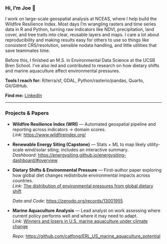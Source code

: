 ### Hi, I’m Joe 👋

I work on large-scale geospatial analysis at NCEAS, where I help build the Wildfire Resilience Index. Most days I’m wrangling rasters and time series data in R and Python, turning raw indicators like NDVI, precipitation, land cover, and tree traits into clear, reusable layers and maps. I care a lot about reproducibility and making results easy for others to use so things like consistent CRS/resolution, sensible nodata handling, and little utilities that save teammates time.

Before this, I finished an M.S. in Environmental Data Science at the UCSB Bren School. I’ve also led and contributed to research on how dietary shifts and marine aquaculture affect environmental pressures. 

**Tools I reach for:** R/terra/sf, GDAL, Python/rasterio/pandas, Quarto, Git/GitHub.

**Find me:** [LinkedIn](https://www.linkedin.com/in/joe-decesaro-b09419108/)

---

### Projects & Papers

- **Wildfire Resilience Index (WRI)** — Automated geospatial pipeline and reporting across indicators → domain scores.  
  _Link:_ https://www.wildfireindex.org/

- **Renewable Energy Siting (Capstone)** — Stats + ML to map likely utility-scale wind/solar siting; includes an interactive summary.  
  _Dashboard:_ https://energysiting.github.io/energysiting-dashboard/#overview  

- **Dietary Shifts & Environmental Pressure** — First-author paper exploring how global diet changes redistribute environmental impacts across countries.  
  _Link:_ [The distribution of environmental pressures from global dietary shift](https://iopscience.iop.org/article/10.1088/1748-9326/ad8509)
  
  _Data and Code:_ https://zenodo.org/records/13001955

- **Marine Aquaculture Analysis** — Lead analyst on work assessing where current policy performs well and where it may need to adapt.  
  _Link:_ [Winners and losers in U.S. marine aquaculture under climate change](https://iopscience.iop.org/article/10.1088/1748-9326/ad76c0)
  
  _Repo:_ https://github.com/catfong/ERL_US_marine_aquaculture_potential
